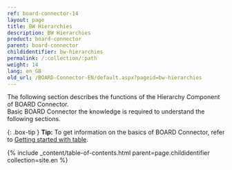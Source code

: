 ```yaml
---
ref: board-connector-14
layout: page
title: BW Hierarchies
description: BW Hierarchies
product: board-connector
parent: board-connector
childidentifier: bw-hierarchies
permalink: /:collection/:path
weight: 14
lang: en_GB
old_url: /BOARD-Connector-EN/default.aspx?pageid=bw-hierarchies
---
```

The following section describes the functions of the Hierarchy Component of BOARD Connector. <br>
Basic BOARD Connector the knowledge is required to understand the following sections. <br>

{: .box-tip }
**Tip:** To get information on the basics of BOARD Connector, refer to [Getting started with table](./getting-started-table). <br>

{% include _content/table-of-contents.html parent=page.childidentifier collection=site.en %}
